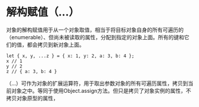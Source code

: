 # 解构赋值（...）

对象的解构赋值用于从一个对象取值，相当于将目标对象自身的所有可遍历的（enumerable）、但尚未被读取的属性，分配到指定的对象上面。所有的键和它们的值，都会拷贝到新对象上面。

```
let { x, y, ...z } = { x: 1, y: 2, a: 3, b: 4 };
x // 1
y // 2
z // { a: 3, b: 4 }
```


（...）可作为对象的扩展运算符，用于取出参数对象的所有可遍历属性，拷贝到当前对象之中。等同于使用Object.assign方法。但只是拷贝了对象实例的属性，不拷贝对象原型的属性，
